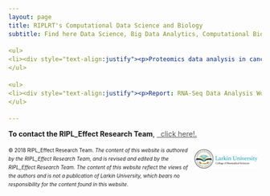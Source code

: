 ```yaml
---
layout: page
title: RIPLRT's Computational Data Science and Biology
subtitle: Find here Data Science, Big Data Analytics, Computational Biology Reports 

<ul>
<li><div style="text-align:justify"><p>Proteomics data analysis in cancer biology with Matlab. <i>DOI: 10.13140/RG.2.2.19081.75366</i> (<a href="https://github.com/friveramariani/RIPL_Effect/blob/master/articles/CancerBloodExample.pdf" target="_blank">click here for the PDF</a>)</p></div></li> 
</ul>

<ul>
<li><div style="text-align:justify"><p>Report: RNA-Seq Data Analysis Worflow to Evaluate Differential Gene Expression between Fetus and Adult Brains from Publicly-Available Data as a Genomic Data Science Demonstration in an Upper Division Microbiology Course. <i>DOI: 10.13140/RG.2.2.14868.09604</i> (<a href="https://github.com/friveramariani/RIPL_Effect/blob/master/articles/Transcriptomics.pdf" target="_blank">click here for the PDF</a>)</p></div></li> 
</ul>

---
```

**To contact the RIPL_Effect Research Team**, 
<a href="mailto:contactus@riplrt.com" target="_blank" style="color:#515151;"><i class="fa fa-envelope" style="font-size:1em"></i> &nbsp; click here!.<br></a>

<a href="http://ularkin.org/college-of-biomedical-sciences/">
  <img src="/img/LU-Biomed-Logo-Horizontal-1.png" alt="College of Biomedical Sciences at Larkin University" align="right" style="width: 25%; height: 25%; margin:8px"/>
</a>

<font size="1">&#169; 2018 RIPL_Effect Research Team. <i>The content of this website is authored by the RIPL_Effect Research Team, and is revised and edited by the RIPL_Effect Research Team. The content of this website reflect the views of the authors and is not a publication of Larkin University, which bears no responsibility for the content found in this website</i>.</font>